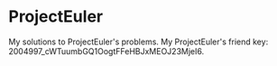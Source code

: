 # ProjectEuler
My solutions to ProjectEuler's problems.
My ProjectEuler's friend key: 2004997_cWTuumbGQ1OogtFFeHBJxMEOJ23MjeI6.
